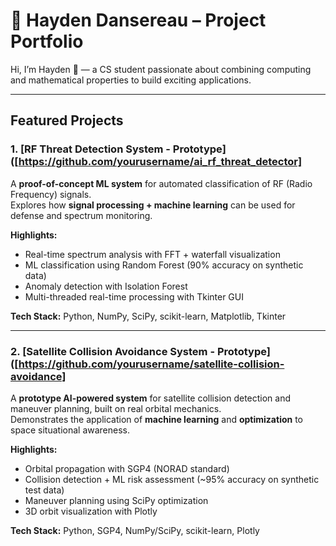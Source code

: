 # 🚀 Hayden Dansereau – Project Portfolio

Hi, I’m Hayden 👋 — a CS student passionate about combining computing and mathematical properties to build exciting applications.   

---

## Featured Projects

### 1. [RF Threat Detection System - Prototype]([https://github.com/yourusername/ai_rf_threat_detector]
A **proof-of-concept ML system** for automated classification of RF (Radio Frequency) signals.  
Explores how **signal processing + machine learning** can be used for defense and spectrum monitoring.

**Highlights:**
- Real-time spectrum analysis with FFT + waterfall visualization  
- ML classification using Random Forest (90% accuracy on synthetic data)  
- Anomaly detection with Isolation Forest  
- Multi-threaded real-time processing with Tkinter GUI  

**Tech Stack:** Python, NumPy, SciPy, scikit-learn, Matplotlib, Tkinter  

---

### 2. [Satellite Collision Avoidance System - Prototype]([https://github.com/yourusername/satellite-collision-avoidance]
A **prototype AI-powered system** for satellite collision detection and maneuver planning, built on real orbital mechanics.  
Demonstrates the application of **machine learning** and **optimization** to space situational awareness.

**Highlights:**
- Orbital propagation with SGP4 (NORAD standard)  
- Collision detection + ML risk assessment (~95% accuracy on synthetic test data)  
- Maneuver planning using SciPy optimization  
- 3D orbit visualization with Plotly  

**Tech Stack:** Python, SGP4, NumPy/SciPy, scikit-learn, Plotly  
